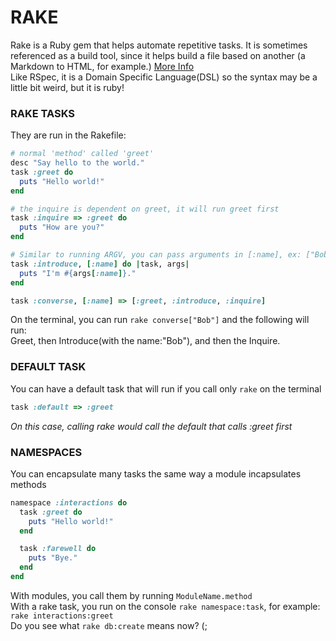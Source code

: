 # RAKE
Rake is a Ruby gem that helps automate repetitive tasks. It is sometimes referenced as a build tool, since it helps build a file based on another (a Markdown to HTML, for example.) [More Info](https://github.com/ruby/rake#presentations-and-articles-about-rake)  
Like RSpec, it is a Domain Specific Language(DSL) so the syntax may be a little bit weird, but it is ruby!

### RAKE TASKS
They are run in the Rakefile:  
```ruby 
# normal 'method' called 'greet'
desc "Say hello to the world."
task :greet do
  puts "Hello world!"
end

# the inquire is dependent on greet, it will run greet first
task :inquire => :greet do
  puts "How are you?"
end

# Similar to running ARGV, you can pass arguments in [:name], ex: ["Bob"] 
task :introduce, [:name] do |task, args|
  puts "I'm #{args[:name]}."
end

task :converse, [:name] => [:greet, :introduce, :inquire]
```
On the terminal, you can run `rake converse["Bob"]` and the following will run:  
Greet, then Introduce(with the name:"Bob"), and then the Inquire.

### DEFAULT TASK
You can have a default task that will run if you call only `rake` on the terminal
```ruby 
task :default => :greet
```
*On this case, calling rake would call the default that calls :greet first*  

### NAMESPACES
You can encapsulate many tasks the same way a module incapsulates methods
```ruby
namespace :interactions do
  task :greet do
    puts "Hello world!"
  end

  task :farewell do
    puts "Bye."
  end
end
```
With modules, you call them by running `ModuleName.method`  
With a rake task, you run on the console `rake namespace:task`, for example: `rake interactions:greet`   
Do you see what `rake db:create` means now? (;  
